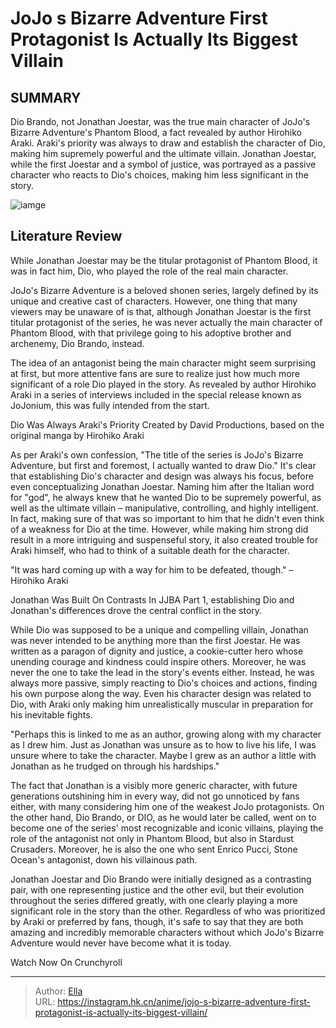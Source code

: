 # JoJo s Bizarre Adventure First Protagonist Is Actually Its Biggest Villain


## SUMMARY 



  Dio Brando, not Jonathan Joestar, was the true main character of JoJo&#39;s Bizarre Adventure&#39;s Phantom Blood, a fact revealed by author Hirohiko Araki.   Araki&#39;s priority was always to draw and establish the character of Dio, making him supremely powerful and the ultimate villain.   Jonathan Joestar, while the first Joestar and a symbol of justice, was portrayed as a passive character who reacts to Dio&#39;s choices, making him less significant in the story.  

![iamge](https://static1.srcdn.com/wordpress/wp-content/uploads/2023/09/jojo-s-bizarre-adventure-jonathan-dio-featured-image.jpg)

## Literature Review

While Jonathan Joestar may be the titular protagonist of Phantom Blood, it was in fact him, Dio, who played the role of the real main character.




JoJo&#39;s Bizarre Adventure is a beloved shonen series, largely defined by its unique and creative cast of characters. However, one thing that many viewers may be unaware of is that, although Jonathan Joestar is the first titular protagonist of the series, he was never actually the main character of Phantom Blood, with that privilege going to his adoptive brother and archenemy, Dio Brando, instead.




The idea of an antagonist being the main character might seem surprising at first, but more attentive fans are sure to realize just how much more significant of a role Dio played in the story. As revealed by author Hirohiko Araki in a series of interviews included in the special release known as JoJonium, this was fully intended from the start.


 Dio Was Always Araki&#39;s Priority 
Created by David Productions, based on the original manga by Hirohiko Araki
          

As per Araki&#39;s own confession, &#34;The title of the series is JoJo&#39;s Bizarre Adventure, but first and foremost, I actually wanted to draw Dio.&#34; It&#39;s clear that establishing Dio&#39;s character and design was always his focus, before even conceptualizing Jonathan Joestar. Naming him after the Italian word for &#34;god&#34;, he always knew that he wanted Dio to be supremely powerful, as well as the ultimate villain – manipulative, controlling, and highly intelligent. In fact, making sure of that was so important to him that he didn&#39;t even think of a weakness for Dio at the time. However, while making him strong did result in a more intriguing and suspenseful story, it also created trouble for Araki himself, who had to think of a suitable death for the character.






&#34;It was hard coming up with a way for him to be defeated, though.&#34; – Hirohiko Araki






 Jonathan Was Built On Contrasts 
In JJBA Part 1, establishing Dio and Jonathan&#39;s differences drove the central conflict in the story.
          

While Dio was supposed to be a unique and compelling villain, Jonathan was never intended to be anything more than the first Joestar. He was written as a paragon of dignity and justice, a cookie-cutter hero whose unending courage and kindness could inspire others. Moreover, he was never the one to take the lead in the story&#39;s events either. Instead, he was always more passive, simply reacting to Dio&#39;s choices and actions, finding his own purpose along the way. Even his character design was related to Dio, with Araki only making him unrealistically muscular in preparation for his inevitable fights.





&#34;Perhaps this is linked to me as an author, growing along with my character as I drew him. Just as Jonathan was unsure as to how to live his life, I was unsure where to take the character. Maybe I grew as an author a little with Jonathan as he trudged on through his hardships.&#34;


The fact that Jonathan is a visibly more generic character, with future generations outshining him in every way, did not go unnoticed by fans either, with many considering him one of the weakest JoJo protagonists. On the other hand, Dio Brando, or DIO, as he would later be called, went on to become one of the series&#39; most recognizable and iconic villains, playing the role of the antagonist not only in Phantom Blood, but also in Stardust Crusaders. Moreover, he is also the one who sent Enrico Pucci, Stone Ocean&#39;s antagonist, down his villainous path.

Jonathan Joestar and Dio Brando were initially designed as a contrasting pair, with one representing justice and the other evil, but their evolution throughout the series differed greatly, with one clearly playing a more significant role in the story than the other. Regardless of who was prioritized by Araki or preferred by fans, though, it&#39;s safe to say that they are both amazing and incredibly memorable characters without which JoJo&#39;s Bizarre Adventure would never have become what it is today.




Watch Now On Crunchyroll



---

> Author: [Ella](https://instagram.hk.cn/)  
> URL: https://instagram.hk.cn/anime/jojo-s-bizarre-adventure-first-protagonist-is-actually-its-biggest-villain/  

